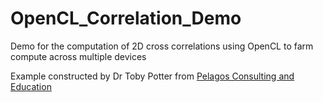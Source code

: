 # OpenCL_Correlation_Demo
Demo for the computation of 2D cross correlations using OpenCL to farm compute across multiple devices

Example constructed by Dr Toby Potter from [Pelagos Consulting and Education](https://www.pelagos-consulting.com)
